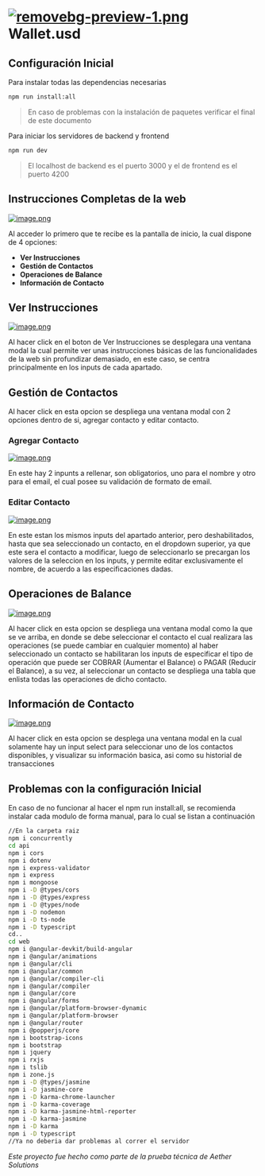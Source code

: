 # [![removebg-preview-1.png](https://i.postimg.cc/cHG7fpFC/removebg-preview-1.png)](https://postimg.cc/R3GnBD5x) Wallet.usd

## Configuración Inicial

Para instalar todas las dependencias necesarias

```bash
npm run install:all
```
> En caso de problemas con la instalación de paquetes verificar el final de este documento

Para iniciar los servidores de backend y frontend

```bash
npm run dev
```
> El localhost de backend es el puerto 3000 y el de frontend es el puerto 4200

## Instrucciones Completas de la web

[![image.png](https://i.postimg.cc/TYxm28wY/image.png)](https://postimg.cc/3WLW9cmP)

Al acceder lo primero que te recibe es la pantalla de inicio, la cual dispone de 4 opciones:
- **Ver Instrucciones**
- **Gestión de Contactos**
- **Operaciones de Balance**
- **Información de Contacto**

## Ver Instrucciones

[![image.png](https://i.postimg.cc/rsXYV5QH/image.png)](https://postimg.cc/N9Dxb2h8)

Al hacer click en el boton de Ver Instrucciones se desplegara una ventana modal la cual permite ver unas instrucciones básicas de las funcionalidades de la web sin profundizar demasiado, en este caso, se centra principalmente en los inputs de cada apartado.

## Gestión de Contactos
Al hacer click en esta opcion se despliega una ventana modal con 2 opciones dentro de si, agregar contacto y editar contacto.
### Agregar Contacto
[![image.png](https://i.postimg.cc/MGB7WNNW/image.png)](https://postimg.cc/bGzDgCqM)

En este hay 2 inpunts a rellenar, son obligatorios, uno para el nombre y otro para el email, el cual posee su validación de formato de email.
### Editar Contacto
[![image.png](https://i.postimg.cc/g2XRD1Yv/image.png)](https://postimg.cc/rDTKynRm)

En este estan los mismos inputs del apartado anterior, pero deshabilitados, hasta que sea seleccionado un contacto, en el dropdown superior, ya que este sera el contacto a modificar, luego de seleccionarlo se precargan los valores de la seleccion en los inputs, y permite editar exclusivamente el nombre, de acuerdo a las especificaciones dadas.

## Operaciones de Balance
[![image.png](https://i.postimg.cc/KYtTXL3j/image.png)](https://postimg.cc/4KNyVY5R)

Al hacer click en esta opcion se despliega una ventana modal como la que se ve arriba, en donde se debe seleccionar el contacto el cual realizara las operaciones (se puede cambiar en cualquier momento) al haber seleccionado un contacto se habilitaran los inputs de especificar el tipo de operación que puede ser COBRAR (Aumentar el Balance) o PAGAR (Reducir el Balance), a su vez, al seleccionar un contacto se despliega una tabla que enlista todas las operaciones de dicho contacto.

## Información de Contacto
[![image.png](https://i.postimg.cc/vH6HSyVH/image.png)](https://postimg.cc/xcn2cW5W)

Al hacer click en esta opcion se desplega una ventana modal en la cual solamente hay un input select para seleccionar uno de los contactos disponibles, y visualizar su información basica, asi como su historial de transacciones

## Problemas con la configuración Inicial

En caso de no funcionar al hacer el npm run install:all, se recomienda instalar cada modulo de forma manual, para lo cual se listan a continuación
```bash
//En la carpeta raiz
npm i concurrently
cd api
npm i cors
npm i dotenv
npm i express-validator
npm i express
npm i mongoose
npm i -D @types/cors
npm i -D @types/express
npm i -D @types/node
npm i -D nodemon
npm i -D ts-node
npm i -D typescript
cd..
cd web
npm i @angular-devkit/build-angular
npm i @angular/animations
npm i @angular/cli
npm i @angular/common
npm i @angular/compiler-cli
npm i @angular/compiler
npm i @angular/core
npm i @angular/forms
npm i @angular/platform-browser-dynamic
npm i @angular/platform-browser
npm i @angular/router
npm i @popperjs/core
npm i bootstrap-icons
npm i bootstrap
npm i jquery
npm i rxjs
npm i tslib
npm i zone.js
npm i -D @types/jasmine
npm i -D jasmine-core
npm i -D karma-chrome-launcher
npm i -D karma-coverage
npm i -D karma-jasmine-html-reporter
npm i -D karma-jasmine
npm i -D karma
npm i -D typescript
//Ya no deberia dar problemas al correr el servidor
```
*Este proyecto fue hecho como parte de la prueba técnica de Aether Solutions*
